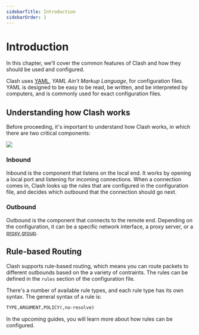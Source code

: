 ```yaml
---
sidebarTitle: Introduction
sidebarOrder: 1
---
```


# Introduction

In this chapter, we'll cover the common features of Clash and how they should be used and configured.

Clash uses [YAML](https://yaml.org), _YAML Ain't Markup Language_, for configuration files. YAML is designed to be easy to be read, be written, and be interpreted by computers, and is commonly used for exact configuration files.

## Understanding how Clash works

Before proceeding, it's important to understand how Clash works, in which there are two critical components:

![](/assets/connection-flow.png)

<!-- https://excalidraw.com/clash-connection-flow#json=OHsOdaqAUPuuN7VPvdZ9Z,NT7rRrtzRgbVIM0tpkPnGA -->

### Inbound

Inbound is the component that listens on the local end. It works by opening a local port and listening for incoming connections. When a connection comes in, Clash looks up the rules that are configured in the configuration file, and decides which outbound that the connection should go next.

### Outbound

Outbound is the component that connects to the remote end. Depending on the configuration, it can be a specific network interface, a proxy server, or a [proxy group](./outbound.md#proxy-groups).

## Rule-based Routing

Clash supports rule-based routing, which means you can route packets to different outbounds based on the a variety of contraints. The rules can be defined in the `rules` section of the configuration file.

There's a number of available rule types, and each rule type has its own syntax. The general syntax of a rule is:

```txt
TYPE,ARGUMENT,POLICY(,no-resolve)
```

In the upcoming guides, you will learn more about how rules can be configured.
